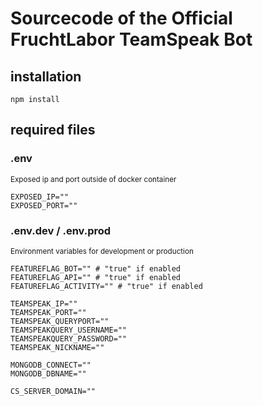 # Sourcecode of the Official FruchtLabor TeamSpeak Bot

## installation

```
npm install
```

## required files

### .env

<sub>Exposed ip and port outside of docker container

```
EXPOSED_IP=""
EXPOSED_PORT=""
```

### .env.dev / .env.prod

<sub>Environment variables for development or production

```
FEATUREFLAG_BOT="" # "true" if enabled
FEATUREFLAG_API="" # "true" if enabled
FEATUREFLAG_ACTIVITY="" # "true" if enabled

TEAMSPEAK_IP=""
TEAMSPEAK_PORT=""
TEAMSPEAK_QUERYPORT=""
TEAMSPEAKQUERY_USERNAME=""
TEAMSPEAKQUERY_PASSWORD=""
TEAMSPEAK_NICKNAME=""

MONGODB_CONNECT=""
MONGODB_DBNAME=""

CS_SERVER_DOMAIN=""
```
